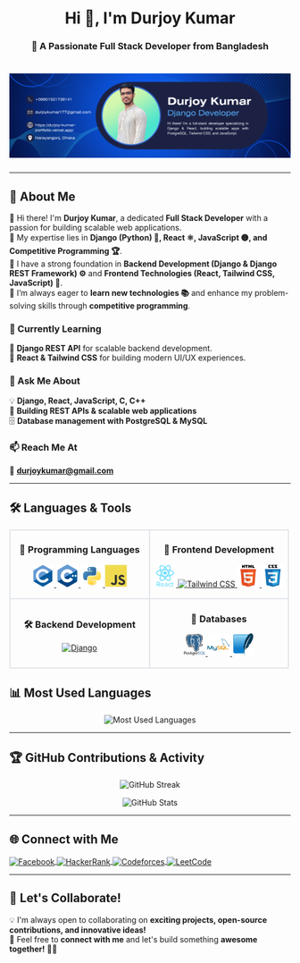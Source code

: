 <h1 align="center">Hi 👋, I'm Durjoy Kumar</h1>
<h3 align="center">🚀 A Passionate Full Stack Developer from Bangladesh</h3>


<h1 align="center">
  <img src="https://raw.githubusercontent.com/durjoykumar177/durjoykumar177/main/assets/Banner_2.png" alt="Durjoy Kumar Banner">
</h1>


---

## 🚀 About Me  
🔹 Hi there! I'm **Durjoy Kumar**, a dedicated **Full Stack Developer** with a passion for building scalable web applications.  
🔹 My expertise lies in **Django (Python) 🐍, React ⚛️, JavaScript 🟡, and Competitive Programming 🏆**.  
🔹 I have a strong foundation in **Backend Development (Django & Django REST Framework) ⚙️** and **Frontend Technologies (React, Tailwind CSS, JavaScript) 🎨**.  
🔹 I’m always eager to **learn new technologies 📚** and enhance my problem-solving skills through **competitive programming**.  

### 🌱 Currently Learning  
🚀 **Django REST API** for scalable backend development.  
🎨 **React & Tailwind CSS** for building modern UI/UX experiences.  

### 💬 Ask Me About  
💡 **Django, React, JavaScript, C, C++**  
🔗 **Building REST APIs & scalable web applications**  
🗄️ **Database management with PostgreSQL & MySQL**  

### 📫 Reach Me At  
📧 **durjoykumar@gmail.com**  

---

## 🛠️ Languages & Tools  

<table align="center">
  <tr>
    <td align="center" width="50%" style="border: 2px solid #e1e4e8;">
      <h3>🔹 Programming Languages</h3>
      <p>
        <a href="https://www.w3schools.com/c/" target="_blank">
          <img src="https://raw.githubusercontent.com/devicons/devicon/master/icons/c/c-original.svg" alt="C" width="40" height="40"/>
        </a>
        <a href="https://www.w3schools.com/cpp/" target="_blank">
          <img src="https://raw.githubusercontent.com/devicons/devicon/master/icons/cplusplus/cplusplus-original.svg" alt="C++" width="40" height="40"/>
        </a>
        <a href="https://www.python.org/" target="_blank">
          <img src="https://raw.githubusercontent.com/devicons/devicon/master/icons/python/python-original.svg" alt="Python" width="40" height="40"/>
        </a>
        <a href="https://developer.mozilla.org/en-US/docs/Web/JavaScript" target="_blank">
          <img src="https://raw.githubusercontent.com/devicons/devicon/master/icons/javascript/javascript-original.svg" alt="JavaScript" width="40" height="40"/>
        </a>
      </p>
    </td>
    <td align="center" width="50%" style="border: 2px solid #e1e4e8;">
      <h3>🎨 Frontend Development</h3>
      <p>
        <a href="https://reactjs.org/" target="_blank">
          <img src="https://raw.githubusercontent.com/devicons/devicon/master/icons/react/react-original-wordmark.svg" alt="React" width="40" height="40"/>
        </a>
        <a href="https://tailwindcss.com/" target="_blank">
          <img src="https://www.vectorlogo.zone/logos/tailwindcss/tailwindcss-icon.svg" alt="Tailwind CSS" width="40" height="40"/>
        </a>
        <a href="https://developer.mozilla.org/en-US/docs/Web/HTML" target="_blank">
          <img src="https://raw.githubusercontent.com/devicons/devicon/master/icons/html5/html5-original-wordmark.svg" alt="HTML5" width="40" height="40"/>
        </a>
        <a href="https://www.w3schools.com/css/" target="_blank">
          <img src="https://raw.githubusercontent.com/devicons/devicon/master/icons/css3/css3-original-wordmark.svg" alt="CSS3" width="40" height="40"/>
        </a>
      </p>
    </td>
  </tr>
  <tr>
    <td align="center" width="50%" style="border: 2px solid #e1e4e8;">
      <h3>🛠 Backend Development</h3>
      <p>
        <a href="https://www.djangoproject.com/" target="_blank">
          <img src="https://cdn.worldvectorlogo.com/logos/django.svg" alt="Django" width="40" height="40"/>
        </a>
      </p>
    </td>
    <td align="center" width="50%" style="border: 2px solid #e1e4e8;">
      <h3>💾 Databases</h3>
      <p>
        <a href="https://www.postgresql.org" target="_blank">
          <img src="https://raw.githubusercontent.com/devicons/devicon/master/icons/postgresql/postgresql-original-wordmark.svg" alt="PostgreSQL" width="40" height="40"/>
        </a>
        <a href="https://www.mysql.com/" target="_blank">
          <img src="https://raw.githubusercontent.com/devicons/devicon/master/icons/mysql/mysql-original-wordmark.svg" alt="MySQL" width="40" height="40"/>
        </a>
        <a href="https://www.sqlite.org/" target="_blank">
          <img src="https://raw.githubusercontent.com/devicons/devicon/master/icons/sqlite/sqlite-original.svg" alt="SQLite" width="40" height="40"/>
        </a>
      </p>
    </td>
  </tr>
</table>


## 📊 Most Used Languages  
<p align="center">
  <img align="center" src="https://github-readme-stats.vercel.app/api/top-langs?username=durjoykumar177&show_icons=true&locale=en&layout=compact&theme=radical" alt="Most Used Languages" />
</p>

---

## 🏆 GitHub Contributions & Activity  
<p align="center">
  <img align="center" src="https://github-readme-streak-stats.herokuapp.com/?user=durjoykumar177&theme=radical" alt="GitHub Streak" />
</p>

<p align="center">
  <img align="center" src="https://github-readme-stats.vercel.app/api?username=durjoykumar177&show_icons=true&theme=radical" alt="GitHub Stats" />
</p>

---

## 🌐 Connect with Me  
<p align="left">
  <a href="https://fb.com/durjoy kumar sarker" target="blank">
    <img align="center" src="https://raw.githubusercontent.com/rahuldkjain/github-profile-readme-generator/master/src/images/icons/Social/facebook.svg" alt="Facebook" height="30" width="40" />
  </a>
  <a href="https://www.hackerrank.com/durjoykumar177" target="blank">
    <img align="center" src="https://raw.githubusercontent.com/rahuldkjain/github-profile-readme-generator/master/src/images/icons/Social/hackerrank.svg" alt="HackerRank" height="30" width="40" />
  </a>
  <a href="https://codeforces.com/profile/durjoy_kumar" target="blank">
    <img align="center" src="https://raw.githubusercontent.com/rahuldkjain/github-profile-readme-generator/master/src/images/icons/Social/codeforces.svg" alt="Codeforces" height="30" width="40" />
  </a>
  <a href="https://www.leetcode.com/durjoy_kumar" target="blank">
    <img align="center" src="https://raw.githubusercontent.com/rahuldkjain/github-profile-readme-generator/master/src/images/icons/Social/leet-code.svg" alt="LeetCode" height="30" width="40" />
  </a>
</p>

---



## 🚀 Let's Collaborate!  
💡 I'm always open to collaborating on **exciting projects, open-source contributions, and innovative ideas!**  
🤝 Feel free to **connect with me** and let's build something **awesome together!** 🚀🔥
